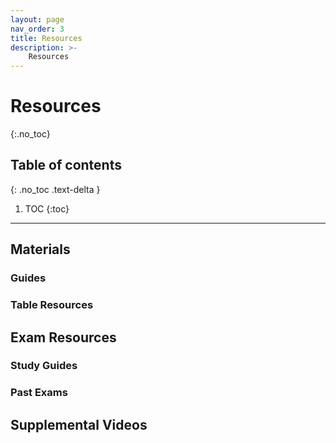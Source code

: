 ```yaml
---
layout: page
nav_order: 3
title: Resources
description: >-
    Resources
---
```


# Resources
{:.no_toc}

## Table of contents
{: .no_toc .text-delta }

1. TOC
{:toc}

---

## Materials

### Guides

### Table Resources

## Exam Resources

### Study Guides

### Past Exams

## Supplemental Videos
